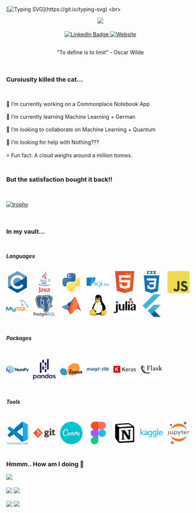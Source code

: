 [![Typing SVG](https://readme-typing-svg.herokuapp.com?font=Arizonia&size=35&pause=10000&color=025043&vCenter=true&multiline=true&width=800&height=60&lines=Hey+Fellow+Developer!+Welcome+aboard+my+profile!+%F0%9F%91%8B%F0%9F%8F%BB;)](https://git.io/typing-svg)
<br>

<div id="header" align="center">
  <img src="https://media.giphy.com/media/M9gbBd9nbDrOTu1Mqx/giphy.gif" width="100"/>
  <br><br>
  <div id="badges">
    <a href="https://www.linkedin.com/in/bhagyasree-yadlapalli-064967266/">
      <img src="https://img.shields.io/badge/LinkedIn-025043?style=for-the-badge&logo=linkedin&logoColor=white" alt="LinkedIn Badge"/>
    </a>
    <a href="https://translate.google.com/?sl=de&tl=en&op=translate">
      <img src="https://img.shields.io/badge/Website-dadada?style=for-the-badge&logo=github&logoColor=white" alt="Website"/>
    </a>
  </div>
  <br>
  <p>"To define is to limit" - Oscar Wilde</p><br>
</div>

### Curoiusity killed the cat...

<br>

🔭 I’m currently working on a Commonplace Notebook App<br><br>
🌱 I’m currently learning Machine Learning + German<br><br>
👯 I’m looking to collaborate on Machine Learning + Quantum<br><br>
🤔 I’m looking for help with Nothing???<br><br>
⚡ Fun fact: A cloud weighs around a million tonnes.<br><br>

### But the satisfaction bought it back!!

<br>

[![trophy](https://github-profile-trophy.vercel.app/?username=bhagyasreey&theme=white)](https://github.com/bhagyasreey/github-profile-trophy)

<br>

### In my vault...

<div>
  <br><i><b><p>Languages</p></b></i><br>
  <img src="https://github.com/devicons/devicon/blob/master/icons/c/c-original.svg" title="c" alt="c" width="60" height="60"/>&nbsp;&nbsp;
  <img src="https://github.com/devicons/devicon/blob/master/icons/java/java-original-wordmark.svg" title="Java" alt="Java" width="60" height="60"/>&nbsp;&nbsp;
  <img src="https://github.com/devicons/devicon/blob/master/icons/python/python-original.svg" title="Python" alt="Python" width="60" height="60"/>&nbsp;&nbsp;
  <img src="https://github.com/devicons/devicon/blob/master/icons/sqlite/sqlite-plain-wordmark.svg" title="Sqlite" alt="Sqlite" width="60" height="60"/>&nbsp;&nbsp;
  <img src="https://github.com/devicons/devicon/blob/master/icons/html5/html5-original.svg" title="HTML5" alt="HTML" width="60" height="60"/>&nbsp;&nbsp;
  <img src="https://github.com/devicons/devicon/blob/master/icons/css3/css3-plain-wordmark.svg"  title="CSS3" alt="CSS" width="60" height="60"/>&nbsp;&nbsp;
  <img src="https://github.com/devicons/devicon/blob/master/icons/javascript/javascript-original.svg" title="JavaScript" alt="JavaScript" width="60" height="60"/>&nbsp;&nbsp;
  <img src="https://github.com/devicons/devicon/blob/master/icons/mysql/mysql-original-wordmark.svg" title="MySQL"  alt="MySQL" width="60" height="60"/>&nbsp;&nbsp;
  <img src="https://github.com/devicons/devicon/blob/master/icons/postgresql/postgresql-original-wordmark.svg" title="PostgreSQL"  alt="PostgreSQL" width="60" height="60"/>&nbsp;&nbsp;
  <img src="https://github.com/devicons/devicon/blob/master/icons/matlab/matlab-original.svg" title="Matlab" alt="Matlab" width="60" height="60"/>&nbsp;&nbsp;
  <img src="https://github.com/devicons/devicon/blob/master/icons/linux/linux-original.svg" title="Linux" alt="Linux" width="60" height="60"/>&nbsp;&nbsp;
  <img src="https://github.com/devicons/devicon/blob/master/icons/julia/julia-original-wordmark.svg" title="Julia" alt="Julia" width="60" height="60"/>&nbsp;&nbsp;
  <img src="https://github.com/devicons/devicon/blob/master/icons/flutter/flutter-original.svg" title="Flutter" alt="Flutter" width="60" height="60"/>&nbsp;&nbsp;

<br><i><b><p>Packages</p></b></i><br>

  <img src="https://github.com/devicons/devicon/blob/master/icons/numpy/numpy-original-wordmark.svg" title="Numpy" alt="Numpy" width="60" height="60"/>&nbsp;&nbsp;
  <img src="https://github.com/devicons/devicon/blob/master/icons/pandas/pandas-original-wordmark.svg" title="Pandas" alt="Pandas" width="60" height="60"/>&nbsp;&nbsp;
  <img src="https://github.com/devicons/devicon/blob/master/icons/scikitlearn/scikitlearn-original.svg" title="scikitlearn" alt="ScikitLearn" width="60" height="60"/>&nbsp;&nbsp;
  <img src="https://github.com/devicons/devicon/blob/master/icons/matplotlib/matplotlib-original-wordmark.svg" title="Matplotlib" alt="Matplotlib" width="60" height="60"/>&nbsp;&nbsp;
  <img src="https://github.com/devicons/devicon/blob/master/icons/keras/keras-original-wordmark.svg" title="Keras" alt="Keras" width="60" height="60"/>&nbsp;&nbsp;
  <img src="https://github.com/devicons/devicon/blob/master/icons/flask/flask-original-wordmark.svg" title="Flask" alt="Flask" width="60" height="60"/>&nbsp;&nbsp;

<br><i><b><p>Tools</p></b></i><br>
    
  <img src="https://github.com/devicons/devicon/blob/master/icons/vscode/vscode-original-wordmark.svg" title="VScode" alt="VScode" width="60" height="60"/>&nbsp;&nbsp;
  <img src="https://github.com/devicons/devicon/blob/master/icons/git/git-original-wordmark.svg" title="Git" alt="Git" width="60" height="60"/>&nbsp;&nbsp;
  <img src="https://github.com/devicons/devicon/blob/master/icons/canva/canva-original.svg" title="Canva" alt="Canva" width="60" height="60"/>&nbsp;&nbsp;
  <img src="https://github.com/devicons/devicon/blob/master/icons/figma/figma-original.svg" title="Figma" alt="Figma" width="60" height="60"/>&nbsp;&nbsp;
  <img src="https://github.com/devicons/devicon/blob/master/icons/notion/notion-original.svg" title="Notion" alt="Notion" width="60" height="60"/>&nbsp;&nbsp;
  <img src="https://github.com/devicons/devicon/blob/master/icons/kaggle/kaggle-original-wordmark.svg" title="Kaggle" alt="Kaggle" width="60" height="60"/>&nbsp;&nbsp;
  <img src="https://github.com/devicons/devicon/blob/master/icons/jupyter/jupyter-original-wordmark.svg" title="Jupyter" alt="Jupyter" width="60" height="60"/>&nbsp;&nbsp;<br><br> 
</div>

### Hmmm.. How am I doing 🤔

![](http://github-profile-summary-cards.vercel.app/api/cards/profile-details?username=bhagyasreey&theme=vue)
<br>
<br>
![](http://github-profile-summary-cards.vercel.app/api/cards/repos-per-language?username=bhagyasreey&theme=vue)
![](http://github-profile-summary-cards.vercel.app/api/cards/most-commit-language?username=bhagyasreey&theme=vue)
<br>
<br>
![](http://github-profile-summary-cards.vercel.app/api/cards/stats?username=bhagyasreey&theme=vue)
![](http://github-profile-summary-cards.vercel.app/api/cards/productive-time?username=bhagyasreey&theme=vue&utcOffset=8)
